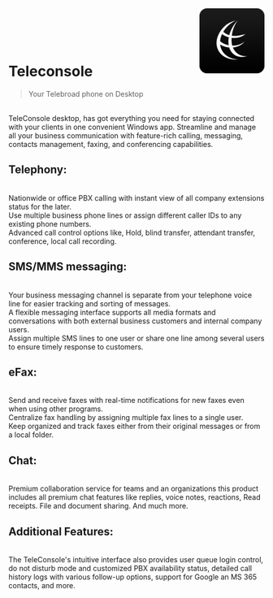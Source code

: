 <img src="icon.png" align="right" />
<br/>
<br/>
<br/>
<br/>

# Teleconsole
> Your Telebroad phone on Desktop

<br/>
TeleConsole desktop, has got everything you need for staying connected with your clients in one convenient Windows app. Streamline and manage all your business communication with feature-rich calling, messaging, contacts management, faxing, and conferencing capabilities.


## Telephony:
<br/>
Nationwide or office PBX calling with instant view of all company extensions status for the later.
<br/>
Use multiple business phone lines or assign different caller IDs to any existing phone numbers.
<br/>
Advanced call control options like, Hold, blind transfer, attendant transfer, conference, local call recording.


## SMS/MMS messaging:
<br/>
Your business messaging channel is separate from your telephone voice line for easier tracking and sorting of messages.
<br/>
A flexible messaging interface supports all media formats and conversations with both external business customers and internal company users.
<br/>
Assign multiple SMS lines to one user or share one line among several users to ensure timely response to customers.
<br/>

## eFax:
<br/>
Send and receive faxes with real-time notifications for new faxes even when using other programs.
<br/>
Centralize fax handling by assigning multiple fax lines to a single user.
<br/>
Keep organized and track faxes either from their original messages or from a local folder.
<br/>

## Chat:
<br/>
Premium collaboration service for teams and an organizations this product includes all premium chat features like replies, voice notes, reactions, Read receipts. File and document sharing.
And much more.


## Additional Features:
<br/>
The TeleConsole's intuitive interface also provides user queue login control, do not disturb mode and customized PBX availability status, detailed call history logs with various follow-up options, support for Google an MS 365 contacts, and more.
<br/>
